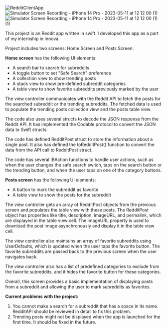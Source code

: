 ![RedditClientApp](https://user-images.githubusercontent.com/8038008/222705261-30699891-c92e-4fec-9bf8-83475b30ff25.gif)
![Simulator Screen Recording - iPhone 14 Pro - 2023-05-11 at 12 12 00 (1)](https://github.com/mustafa-altinisik/RedditClientApp/assets/8038008/be119dfe-5a88-48fa-a1e4-f62e3cd6c8b0)
![Simulator Screen Recording - iPhone 14 Pro - 2023-05-11 at 12 12 00 (1) (1)](https://github.com/mustafa-altinisik/RedditClientApp/assets/8038008/8e0dbcc4-0cf9-4ead-9f33-2a0c4b805cb4)

This project is an Reddit app written in swift. I developed this app as a part of my internship in Innova.

Project includes two screens: Home Screen and Posts Screen:

<b>Home screen</b> has the following UI elements:

- A search bar to search for subreddits
- A toggle button to set "Safe Search" preference
- A collection view to show trending posts
- A stack view to show pre-defined subreddit categories
- A table view to show favorite subreddits previously marked by the user

The view controller communicates with the Reddit API to fetch the posts for the searched subreddit or the trending subreddits. The fetched data is used to populate the trending posts collection view and the posts table view.

The code also uses several structs to decode the JSON response from the Reddit API. It has implemented the Codable protocol to convert the JSON data to Swift structs.

The code has defined RedditPost struct to store the information about a single post. It also has defined the toRedditPost() function to convert the data from the API call to RedditPost struct.

The code has several IBAction functions to handle user actions, such as when the user changes the safe search switch, taps on the search button or the trending button, and when the user taps on one of the category buttons.

<b>Posts screen</b> has the following UI elements:

- A button to mark the subreddit as favorite
- A table view to show the posts for the subreddit

The view controller gets an array of RedditPost objects from the previous screen and populates the table view with these posts. The RedditPost object has properties like title, description, imageURL, and permalink, which are displayed in the table view cell. The imageURL property is used to download the post image asynchronously and display it in the table view cell.

The view controller also maintains an array of favorite subreddits using UserDefaults, which is updated when the user taps the favorite button. The favorite subreddits are passed back to the previous screen when the user navigates back.

The view controller also has a list of predefined categories to exclude from the favorite subreddits, and it hides the favorite button for these categories.

Overall, this screen provides a basic implementation of displaying posts from a subreddit and allowing the user to mark subreddits as favorites.

<b>Current problems with the project:</b>

1. You cannot make a search for a subreddit that has a space in its name. RedditAPI should be reviewed in detail to fix this problem.
2. Trending posts might not be displayed when the app is launched for the first time. It should be fixed in the future.
